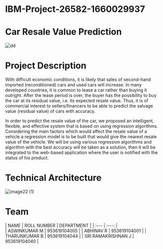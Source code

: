 # IBM-Project-26582-1660029937

# Car Resale Value Prediction
![dd](https://user-images.githubusercontent.com/90683347/203244709-a31a2d9e-52a9-47bd-b971-55a9d37eae6d.jpg)

# Project Description

With difficult economic conditions, it is likely that sales of second-hand imported (reconditioned) cars and used cars will increase. In many developed countries, it is common to lease a car rather than buying it outright. After the lease period is over, the buyer has the possibility to buy the car at its residual value, i.e. its expected resale value. Thus, it is of commercial interest to sellers/financers to be able to predict the salvage value (residual value) of cars with accuracy.

In order to predict the resale value of the car, we proposed an intelligent, flexible, and effective system that is based on using regression algorithms. Considering the main factors which would affect the resale value of a vehicle a regression model is to be built that would give the nearest resale value of the vehicle. We will be using various regression algorithms and algorithm with the best accuracy will be taken as a solution, then it will be integrated to the web-based application where the user is notified with the status of his product.

# Technical Architecture

![image22 (1)](https://user-images.githubusercontent.com/90683347/203245690-ea73f29a-0502-44a2-ad2f-71418286910d.png)

# Team

| NAME | ROLL NUMBER | DEPARTMENT |
| :---         |     :---:      |         
| ASWINKUMAR M   | 953619104005     | 
| ABHINAV R     | 953619104001       | 
| THARUNKUMAR B   | 953619104044     | 
| SRI RAMAKRISHNAN J     | 953619104040       |
